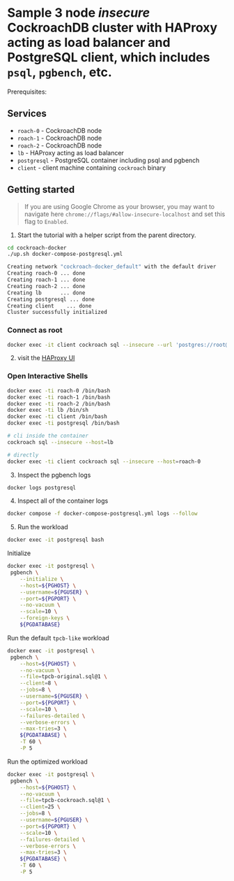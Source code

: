 # Sample 3 node *insecure* CockroachDB cluster with HAProxy acting as load balancer and PostgreSQL client, which includes `psql`, `pgbench`, etc.

Prerequisites:

## Services
* `roach-0` - CockroachDB node
* `roach-1` - CockroachDB node
* `roach-2` - CockroachDB node
* `lb` - HAProxy acting as load balancer
* `postgresql` - PostgreSQL container including psql and pgbench
* `client` - client machine containing `cockroach` binary

## Getting started
>If you are using Google Chrome as your browser, you may want to navigate here `chrome://flags/#allow-insecure-localhost` and set this flag to `Enabled`.

1. Start the tutorial with a helper script from the parent directory.

```bash
cd cockroach-docker
./up.sh docker-compose-postgresql.yml

Creating network "cockroach-docker_default" with the default driver
Creating roach-0 ... done
Creating roach-1 ... done
Creating roach-2 ... done
Creating lb      ... done
Creating postgresql ... done
Creating client    ... done
Cluster successfully initialized
```

### Connect as root

```bash
docker exec -it client cockroach sql --insecure --url 'postgres://root@lb:26000/defaultdb?sslmode=disable'
```

2. visit the [HAProxy UI](http://localhost:8081)

### Open Interactive Shells
```bash
docker exec -ti roach-0 /bin/bash
docker exec -ti roach-1 /bin/bash
docker exec -ti roach-2 /bin/bash
docker exec -ti lb /bin/sh
docker exec -ti client /bin/bash
docker exec -ti postgresql /bin/bash

# cli inside the container
cockroach sql --insecure --host=lb

# directly
docker exec -ti client cockroach sql --insecure --host=roach-0
```

3. Inspect the pgbench logs

```bash
docker logs postgresql
```

4. Inspect all of the container logs

```bash
docker compose -f docker-compose-postgresql.yml logs --follow
```

5. Run the workload

```bash
docker exec -it postgresql bash
```

Initialize

```bash
docker exec -it postgresql \
 pgbench \
    --initialize \
    --host=${PGHOST} \
    --username=${PGUSER} \
    --port=${PGPORT} \
    --no-vacuum \
    --scale=10 \
    --foreign-keys \
    ${PGDATABASE}
```

Run the default `tpcb-like` workload

```bash
docker exec -it postgresql \
 pgbench \
    --host=${PGHOST} \
    --no-vacuum \
    --file=tpcb-original.sql@1 \
    --client=8 \
    --jobs=8 \
    --username=${PGUSER} \
    --port=${PGPORT} \
    --scale=10 \
    --failures-detailed \
    --verbose-errors \
    --max-tries=3 \
    ${PGDATABASE} \
    -T 60 \
    -P 5
```

Run the optimized workload

```bash
docker exec -it postgresql \
 pgbench \
    --host=${PGHOST} \
    --no-vacuum \
    --file=tpcb-cockroach.sql@1 \
    --client=25 \
    --jobs=8 \
    --username=${PGUSER} \
    --port=${PGPORT} \
    --scale=10 \
    --failures-detailed \
    --verbose-errors \
    --max-tries=3 \
    ${PGDATABASE} \
    -T 60 \
    -P 5
```
